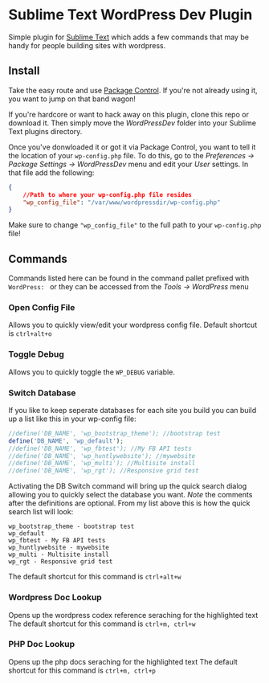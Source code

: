 # Sublime Text WordPress Dev Plugin #

Simple plugin for [Sublime Text](http://www.sublimetext.com/ "Sublime Text") which adds a few commands that may be handy for people building sites with wordpress.

## Install ##
Take the easy route and use [Package Control](http://wbond.net/sublime_packages/package_control).  If you're not already using it, you want to jump on that band wagon!

If you're hardcore or want to hack away on this plugin, clone this repo or download it.  Then simply move the *WordPressDev* folder into your Sublime Text plugins directory.

Once you've donwloaded it or got it via Package Control, you want to tell it the location of your `wp-config.php` file.  To do this, go to the  _Preferences -> Package Settings -> WordPressDev_ menu and edit your *User* settings.  In that file add the following:
``` json
{
    //Path to where your wp-config.php file resides
    "wp_config_file": "/var/www/wordpressdir/wp-config.php"
}
```

Make sure to change `"wp_config_file"` to the full path to your `wp-config.php` file!

## Commands ##
Commands listed here can be found in the command pallet prefixed with ```WordPress: ``` or they can be accessed from the _Tools ->  WordPress_ menu

### Open Config File ###
Allows you to quickly view/edit your wordpress config file. Default shortcut is ```ctrl+alt+o```

### Toggle Debug ###
Allows you to quickly toggle the ```WP_DEBUG``` variable.

### Switch Database ###
If you like to keep seperate databases for each site you build you can build up a list like this in your wp-config file:

``` php
//define('DB_NAME', 'wp_bootstrap_theme'); //bootstrap test
define('DB_NAME', 'wp_default');
//define('DB_NAME', 'wp_fbtest'); //My FB API tests
//define('DB_NAME', 'wp_huntlywebsite'); //mywebsite
//define('DB_NAME', 'wp_multi'); //Multisite install
//define('DB_NAME', 'wp_rgt'); //Responsive grid test
```

Activating the DB Switch command will bring up the quick search dialog allowing you to quickly select the database you want.
*Note* the comments after the definitions are optional.  From my list above this is how the quick search list will look:

```
wp_bootstrap_theme - bootstrap test
wp_default
wp_fbtest - My FB API tests
wp_huntlywebsite - mywebsite
wp_multi - Multisite install
wp_rgt - Responsive grid test
```

The default shortcut for this command is ```ctrl+alt+w```

### Wordpress Doc Lookup ###
Opens up the wordpress codex reference seraching for the highlighted text
The default shortcut for this command is ```ctrl+m, ctrl+w```

### PHP Doc Lookup ###
Opens up the php docs seraching for the highlighted text
The default shortcut for this command is ```ctrl+m, ctrl+p```
